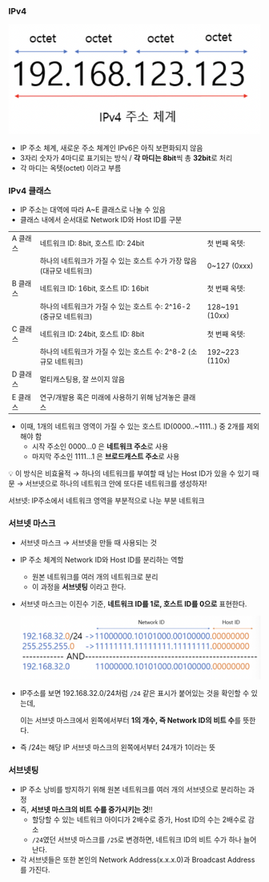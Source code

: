 ### IPv4
![Untitled](image/01.png)

- IP 주소 체계, 새로운 주소 체계인 IPv6은 아직 보편화되지 않음
- 3자리 숫자가 4마디로 표기되는 방식 / **각 마디는 8bit**씩 총 **32bit**로 처리
- 각 마디는 옥텟(octet) 이라고 부름

### IPv4 클래스

- IP 주소는 대역에 따라 A~E 클래스로 나눌 수 있음
- 클래스 내에서 순서대로 Network ID와 Host ID를 구분

|       |                                            |                |
|-------|--------------------------------------------|----------------|
| A 클래스 | 네트워크 ID: 8bit, 호스트 ID: 24bit               | 첫 번째 옥텟:       |
|       | 하나의 네트워크가 가질 수 있는 호스트 수가 가장 많음 (대규모 네트워크)  | 0~127 (0xxx)   |
| B 클래스 | 네트워크 ID: 16bit, 호스트 ID: 16bit              | 첫 번째 옥텟:       |
|       | 하나의 네트워크가 가질 수 있는 호스트 수: 2^16-2 (중규모 네트워크) | 128~191 (10xx) |
| C 클래스 | 네트워크 ID: 24bit, 호스트 ID: 8bit               | 첫 번째 옥텟:       |
|       | 하나의 네트워크가 가질 수 있는 호스트 수: 2^8-2 (소규모 네트워크)  | 192~223 (110x) |
| D 클래스 | 멀티캐스팅용, 잘 쓰이지 않음                           |                |
| E 클래스 | 연구/개발용 혹은 미래에 사용하기 위해 남겨놓은 클래스             |                |


- 이때, 1개의 네트워크 영역이 가질 수 있는 호스트 ID(0000..~1111..) 중 2개를 제외해야 함
    - 시작 주소인 0000…0 은 **네트워크 주소**로 사용
    - 마지막 주소인 1111…1 은 **브로드캐스트 주소**로 사용

<aside>
💡 이 방식은 비효율적 → 하나의 네트워크를 부여할 때 남는 Host ID가 있을 수 있기 때문
→ 서브넷으로 하나의 네트워크 안에 또다른 네트워크를 생성하자!

서브넷: IP주소에서 네트워크 영역을 부분적으로 나눈 부분 네트워크

</aside>

### 서브넷 마스크

- 서브넷 마스크 → 서브넷을 만들 때 사용되는 것
- IP 주소 체계의 Network ID와 Host ID를 분리하는 역할
    - 원본 네트워크를 여러 개의 네트워크로 분리
    - 이 과정을 **서브넷팅** 이라고 한다.
- 서브넷 마스크는 이진수 기준, **네트워크 ID를 1로, 호스트 ID를 0으로** 표현한다.
    
    ![Untitled](image/02.png)
    

- IP주소를 보면 192.168.32.0/24처럼 `/24` 같은 표시가 붙어있는 것을 확인할 수 있는데,
    
    이는 서브넷 마스크에서 왼쪽에서부터 **1의 개수, 즉 Network ID의 비트 수**를 뜻한다.
    
- 즉 /24는 해당 IP 서브넷 마스크의 왼쪽에서부터 24개가 1이라는 뜻

### 서브넷팅

- IP 주소 낭비를 방지하기 위해 원본 네트워크를 여러 개의 서브넷으로 분리하는 과정
- 즉, **서브넷 마스크의 비트 수를 증가시키는 것**!!
    - 할당할 수 있는 네트워크 아이디가 2배수로 증가, Host ID의 수는 2배수로 감소
    - `/24`였던 서브넷 마스크를 `/25`로 변경하면, 네트워크 ID의 비트 수가 하나 늘어난다.
- 각 서브넷들은 또한 본인의 Network Address(x.x.x.0)과 Broadcast Address를 가진다.
